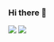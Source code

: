 ### Hi there 👋

<!--

Here are some ideas to get you started:

- 🔭 I’m currently working on ...
- 🌱 I’m currently learning ...
- 👯 I’m looking to collaborate on ...
- 🤔 I’m looking for help with ...
- 💬 Ask me about ...
- 📫 How to reach me: ...
- 😄 Pronouns: ...
- ⚡ Fun fact: ...
-->

<img src="https://github-readme-stats.vercel.app/api?username=aliuq&count_private=true&show_icons=true&theme=vue-dark">
  
<img src="https://github-readme-stats.vercel.app/api/top-langs/?username=aliuq&layout=compact&theme=vue-dark">
